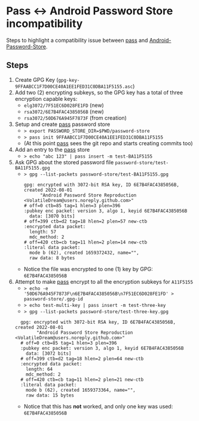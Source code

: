 # Pass <-> Android Password Store incompatibility

Steps to highlight a compatibility issue between [pass] and [Android-Password-Store].


## Steps

1. Create GPG Key (`gpg-key-9FFAABCC1F7D00CE40A1EE1FED31C0DBA11F5155.asc`)
2. Add two (2) encrypting subkeys, so the GPG key has a total of three encryption capable keys:
    - `elg3072/7F51EC6D028FE1FD` (new)
    - `rsa3072/6E7B4FAC4385056B` (new)
    - `rsa3072/50D676A945F7873F` (from creation)
3. Setup and create [pass] password store
    - `> export PASSWORD_STORE_DIR=$PWD/password-store`
    - `> pass init 9FFAABCC1F7D00CE40A1EE1FED31C0DBA11F5155`
    - (At this point [pass] sees the git repo and starts creating commits too)
4. Add an entry to the [pass] store
    - `> echo "abc 123" | pass insert -m test-BA11F5155`
5. Ask GPG about the stored password file `password-store/test-BA11F5155.gpg`
    - `> gpg --list-packets password-store/test-BA11F5155.gpg`
      ```
      gpg: encrypted with 3072-bit RSA key, ID 6E7B4FAC4385056B, created 2022-08-01
            "Android Password Store Reproduction <VolatileDream@users.noreply.github.com>"
      # off=0 ctb=85 tag=1 hlen=3 plen=396
      :pubkey enc packet: version 3, algo 1, keyid 6E7B4FAC4385056B
        data: [3070 bits]
      # off=399 ctb=d2 tag=18 hlen=2 plen=57 new-ctb
      :encrypted data packet:
        length: 57
        mdc_method: 2
      # off=420 ctb=cb tag=11 hlen=2 plen=14 new-ctb
      :literal data packet:
        mode b (62), created 1659372432, name="",
        raw data: 8 bytes
      ```
    - Notice the file was encrypted to one (1) key by GPG: `6E7B4FAC4385056B`
6. Attempt to make [pass] encrypt to all the encryption subkeys for `A11F5155`
    - `> echo -e '50D676A945F7873F\n6E7B4FAC4385056B\n7F51EC6D028FE1FD' > password-store/.gpg-id`
    - `> echo test-multi-key | pass insert -m test-three-key`
    - `> gpg --list-packets password-store/test-three-key.gpg`
    ```
      gpg: encrypted with 3072-bit RSA key, ID 6E7B4FAC4385056B, created 2022-08-01
            "Android Password Store Reproduction <VolatileDream@users.noreply.github.com>"
      # off=0 ctb=85 tag=1 hlen=3 plen=396
      :pubkey enc packet: version 3, algo 1, keyid 6E7B4FAC4385056B
        data: [3072 bits]
      # off=399 ctb=d2 tag=18 hlen=2 plen=64 new-ctb
      :encrypted data packet:
        length: 64
        mdc_method: 2
      # off=420 ctb=cb tag=11 hlen=2 plen=21 new-ctb
      :literal data packet:
        mode b (62), created 1659373364, name="",
        raw data: 15 bytes
    ```
    - Notice that this has **not** worked, and only one key was used: `6E7B4FAC4385056B`

[pass]: https://www.passwordstore.org/
[Android-Password-Store]: https://github.com/android-password-store/Android-Password-Store/
